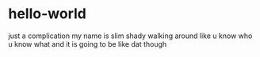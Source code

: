 # hello-world
just a complication
my name is slim shady walking around like u know who u know what and it is going to be like dat though
